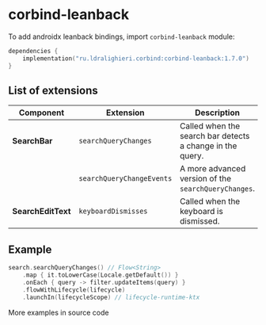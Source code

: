 ﻿
# corbind-leanback

To add androidx leanback bindings, import `corbind-leanback` module:

```kotlin
dependencies {
    implementation("ru.ldralighieri.corbind:corbind-leanback:1.7.0")
}
```

## List of extensions

Component | Extension | Description
--|---|--
**SearchBar** | `searchQueryChanges` | Called when the search bar detects a change in the query.
              | `searchQueryChangeEvents` | A more advanced version of the `searchQueryChanges`.
**SearchEditText** | `keyboardDismisses` | Called when the keyboard is dismissed.


## Example

```kotlin
search.searchQueryChanges() // Flow<String>
    .map { it.toLowerCase(Locale.getDefault()) }
    .onEach { query -> filter.updateItems(query) }
    .flowWithLifecycle(lifecycle)
    .launchIn(lifecycleScope) // lifecycle-runtime-ktx
```

More examples in source code
